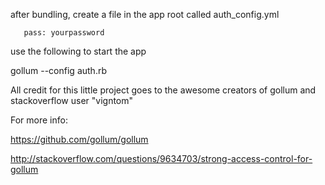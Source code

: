after bundling, create a file in the app root called auth_config.yml
```user: yourusername
   pass: yourpassword
```

use the following to start the app

gollum --config auth.rb

All credit for this little project goes to the awesome creators of gollum and stackoverflow user "vigntom"

For more info:

https://github.com/gollum/gollum

http://stackoverflow.com/questions/9634703/strong-access-control-for-gollum

